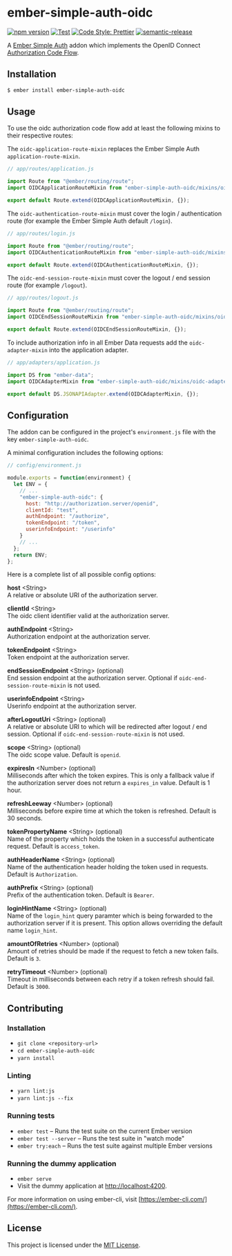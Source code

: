# ember-simple-auth-oidc

[![npm version](https://badge.fury.io/js/ember-simple-auth-oidc.svg)](https://www.npmjs.com/package/ember-simple-auth-oidc)
[![Test](https://github.com/adfinis-sygroup/ember-simple-auth-oidc/workflows/Test/badge.svg?branch=master)](https://github.com/adfinis-sygroup/ember-simple-auth-oidc/actions?query=workflow%3ATest)
[![Code Style: Prettier](https://img.shields.io/badge/code_style-prettier-ff69b4.svg)](https://github.com/prettier/prettier)
[![semantic-release](https://img.shields.io/badge/%20%20%F0%9F%93%A6%F0%9F%9A%80-semantic--release-e10079.svg)](https://github.com/semantic-release/semantic-release)

A [Ember Simple Auth](http://ember-simple-auth.com) addon which implements the
OpenID Connect [Authorization Code Flow](https://openid.net/specs/openid-connect-core-1_0.html#CodeFlowAuth).

## Installation

```bash
$ ember install ember-simple-auth-oidc
```

## Usage

To use the oidc authorization code flow add at least the following mixins to
their respective routes:

The `oidc-application-route-mixin` replaces the Ember Simple Auth `application-route-mixin`.

```js
// app/routes/application.js

import Route from "@ember/routing/route";
import OIDCApplicationRouteMixin from "ember-simple-auth-oidc/mixins/oidc-application-route-mixin";

export default Route.extend(OIDCApplicationRouteMixin, {});
```

The `oidc-authentication-route-mixin` must cover the login / authentication route
(for example the Ember Simple Auth default `/login`).

```js
// app/routes/login.js

import Route from "@ember/routing/route";
import OIDCAuthenticationRouteMixin from "ember-simple-auth-oidc/mixins/oidc-authentication-route-mixin";

export default Route.extend(OIDCAuthenticationRouteMixin, {});
```

The `oidc-end-session-route-mixin` must cover the logout / end session route
(for example `/logout`).

```js
// app/routes/logout.js

import Route from "@ember/routing/route";
import OIDCEndSessionRouteMixin from "ember-simple-auth-oidc/mixins/oidc-end-session-route-mixin";

export default Route.extend(OIDCEndSessionRouteMixin, {});
```

To include authorization info in all Ember Data requests add the `oidc-adapter-mixin`
into the application adapter.

```js
// app/adapters/application.js

import DS from "ember-data";
import OIDCAdapterMixin from "ember-simple-auth-oidc/mixins/oidc-adapter-mixin";

export default DS.JSONAPIAdapter.extend(OIDCAdapterMixin, {});
```

## Configuration

The addon can be configured in the project's `environment.js` file with the key `ember-simple-auth-oidc`.

A minimal configuration includes the following options:

```js
// config/environment.js

module.exports = function(environment) {
  let ENV = {
    // ...
    "ember-simple-auth-oidc": {
      host: "http://authorization.server/openid",
      clientId: "test",
      authEndpoint: "/authorize",
      tokenEndpoint: "/token",
      userinfoEndpoint: "/userinfo"
    }
    // ...
  };
  return ENV;
};
```

Here is a complete list of all possible config options:

**host** \<String\>  
A relative or absolute URI of the authorization server.

**clientId** \<String\>  
The oidc client identifier valid at the authorization server.

**authEndpoint** \<String\>  
Authorization endpoint at the authorization server.

**tokenEndpoint** \<String\>  
Token endpoint at the authorization server.

**endSessionEndpoint** \<String\> (optional)  
End session endpoint at the authorization server. Optional if `oidc-end-session-route-mixin` is not used.

**userinfoEndpoint** \<String\>  
Userinfo endpoint at the authorization server.

**afterLogoutUri** \<String\> (optional)  
A relative or absolute URI to which will be redirected after logout / end session. Optional if
`oidc-end-session-route-mixin` is not used.

**scope** \<String\> (optional)  
The oidc scope value. Default is `openid`.

**expiresIn** \<Number\> (optional)  
Milliseconds after which the token expires. This is only a fallback value if the
authorization server does not return a `expires_in` value. Default is 1 hour.

**refreshLeeway** \<Number\> (optional)  
Milliseconds before expire time at which the token is refreshed. Default is 30 seconds.

**tokenPropertyName** \<String\> (optional)  
Name of the property which holds the token in a successful authenticate request.
Default is `access_token`.

**authHeaderName** \<String\> (optional)  
Name of the authentication header holding the token used in requests.
Default is `Authorization`.

**authPrefix** \<String\> (optional)  
Prefix of the authentication token. Default is `Bearer`.

**loginHintName** \<String\> (optional)  
Name of the `login_hint` query paramter which is being forwarded to the authorization server if it is present.
This option allows overriding the default name `login_hint`.

**amountOfRetries** \<Number\> (optional)  
Amount of retries should be made if the request to fetch a new token fails. Default is `3`.

**retryTimeout** \<Number\> (optional)  
Timeout in milliseconds between each retry if a token refresh should fail. Default is `3000`.

## Contributing

### Installation

- `git clone <repository-url>`
- `cd ember-simple-auth-oidc`
- `yarn install`

### Linting

- `yarn lint:js`
- `yarn lint:js --fix`

### Running tests

- `ember test` – Runs the test suite on the current Ember version
- `ember test --server` – Runs the test suite in "watch mode"
- `ember try:each` – Runs the test suite against multiple Ember versions

### Running the dummy application

- `ember serve`
- Visit the dummy application at [http://localhost:4200](http://localhost:4200).

For more information on using ember-cli, visit [https://ember-cli.com/](https://ember-cli.com/).

## License

This project is licensed under the [MIT License](LICENSE.md).
